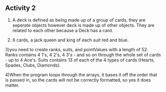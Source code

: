 Activity 2
---------------
1) A deck is defined as being made up of a group of cards, they are seperate objects however deck is made up of other objects. They are related to each other because a Deck has a card.

2) 6 cards, a jack queen and king of each suit red and blue.

3)you need to create ranks, suits, and pointValues with a  length of 52. Ranks contains 4 1's, 4 2's, 4 3's - and so on through the whole set of cards - up to 4 Ace's. Suits contains 13 of each of the 4 types of cards (Hearts, Spades, Clubs, Diamonds).

4)When the program loops through the arrays, it bases it off the order that is passed in, so the cards will not be correctly formatted, so yes it does matter.